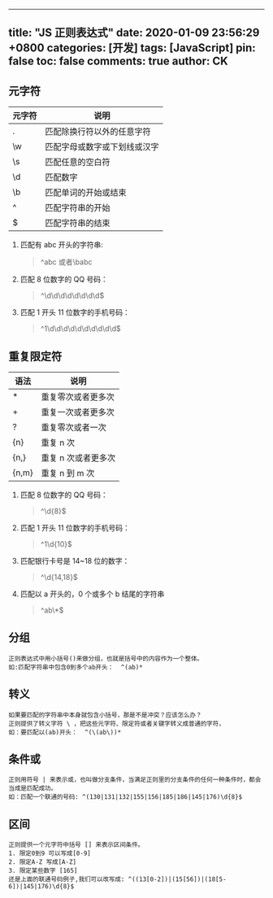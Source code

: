 ---
title: "JS 正则表达式"
date: 2020-01-09 23:56:29 +0800
categories: [开发]
tags: [JavaScript]
pin: false
toc: false
comments: true
author: CK
------

## 元字符

| 元字符 | 说明                         |
| ------ | ---------------------------- |
| .      | 匹配除换行符以外的任意字符   |
| \w     | 匹配字母或数字或下划线或汉字 |
| \s     | 匹配任意的空白符             |
| \d     | 匹配数字                     |
| \b     | 匹配单词的开始或结束         |
| ^      | 匹配字符串的开始             |
| \$     | 匹配字符串的结束             |

1. 匹配有 abc 开头的字符串:
   > ^abc 或者\babc
2. 匹配 8 位数字的 QQ 号码：
   > ^\d\d\d\d\d\d\d\d\$
3. 匹配 1 开头 11 位数字的手机号码：
   > ^1\d\d\d\d\d\d\d\d\d\d\$

## 重复限定符

| 语法  | 说明                |
| ----- | ------------------- |
| \*    | 重复零次或者更多次  |
| +     | 重复一次或者更多次  |
| ?     | 重复零次或者一次    |
| {n}   | 重复 n 次           |
| {n,}  | 重复 n 次或者更多次 |
| {n,m} | 重复 n 到 m 次      |

1. 匹配 8 位数字的 QQ 号码：
   > ^\d{8}\$
2. 匹配 1 开头 11 位数字的手机号码：
   > ^1\d{10}\$
3. 匹配银行卡号是 14~18 位的数字：
   > ^\d{14,18}\$
4. 匹配以 a 开头的，0 个或多个 b 结尾的字符串
   > ^ab\\*\$

## 分组

    正则表达式中用小括号()来做分组，也就是括号中的内容作为一个整体。
    如:匹配字符串中包含0到多个ab开头：  ^(ab)*

## 转义

    如果要匹配的字符串中本身就包含小括号，那是不是冲突？应该怎么办？
    正则提供了转义字符 \ ，把这些元字符、限定符或者关键字转义成普通的字符，
    如：要匹配以(ab)开头：  ^(\(ab\))*

## 条件或

    正则用符号 | 来表示或，也叫做分支条件，当满足正则里的分支条件的任何一种条件时，都会当成是匹配成功。
    如：匹配一个联通的号码: ^(130|131|132|155|156|185|186|145|176)\d{8}$

## 区间

    正则提供一个元字符中括号 [] 来表示区间条件。
    1. 限定0到9 可以写成[0-9]
    2. 限定A-Z 写成[A-Z]
    3. 限定某些数字 [165]
    还是上面的联通号码例子,我们可以改写成: ^((13[0-2])|(15[56])|(18[5-6])|145|176)\d{8}$
